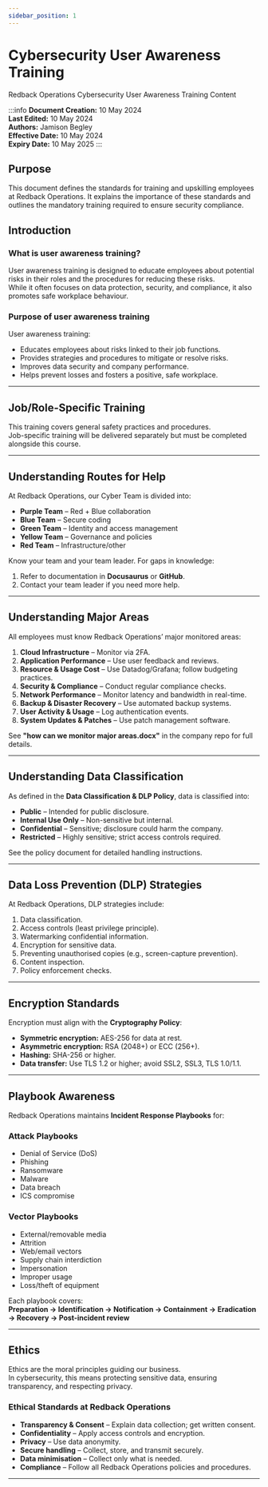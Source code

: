 ```yaml
---
sidebar_position: 1
---
```


# Cybersecurity User Awareness Training

Redback Operations Cybersecurity User Awareness Training Content

:::info
**Document Creation:** 10 May 2024  
**Last Edited:** 10 May 2024  
**Authors:** Jamison Begley  
**Effective Date:** 10 May 2024  
**Expiry Date:** 10 May 2025
:::

## Purpose

This document defines the standards for training and upskilling employees at Redback Operations. It explains the importance of these standards and outlines the mandatory training required to ensure security compliance.

## Introduction

### What is user awareness training?

User awareness training is designed to educate employees about potential risks in their roles and the procedures for reducing these risks.  
While it often focuses on data protection, security, and compliance, it also promotes safe workplace behaviour.

### Purpose of user awareness training

User awareness training:

- Educates employees about risks linked to their job functions.  
- Provides strategies and procedures to mitigate or resolve risks.  
- Improves data security and company performance.  
- Helps prevent losses and fosters a positive, safe workplace.

---

## Job/Role-Specific Training

This training covers general safety practices and procedures.  
Job-specific training will be delivered separately but must be completed alongside this course.

---

## Understanding Routes for Help

At Redback Operations, our Cyber Team is divided into:

- **Purple Team** – Red + Blue collaboration  
- **Blue Team** – Secure coding  
- **Green Team** – Identity and access management  
- **Yellow Team** – Governance and policies  
- **Red Team** – Infrastructure/other

Know your team and your team leader. For gaps in knowledge:

1. Refer to documentation in **Docusaurus** or **GitHub**.  
2. Contact your team leader if you need more help.

---

## Understanding Major Areas

All employees must know Redback Operations’ major monitored areas:

1. **Cloud Infrastructure** – Monitor via 2FA.  
2. **Application Performance** – Use user feedback and reviews.  
3. **Resource & Usage Cost** – Use Datadog/Grafana; follow budgeting practices.  
4. **Security & Compliance** – Conduct regular compliance checks.  
5. **Network Performance** – Monitor latency and bandwidth in real-time.  
6. **Backup & Disaster Recovery** – Use automated backup systems.  
7. **User Activity & Usage** – Log authentication events.  
8. **System Updates & Patches** – Use patch management software.

See **"how can we monitor major areas.docx"** in the company repo for full details.

---

## Understanding Data Classification

As defined in the **Data Classification & DLP Policy**, data is classified into:

- **Public** – Intended for public disclosure.  
- **Internal Use Only** – Non-sensitive but internal.  
- **Confidential** – Sensitive; disclosure could harm the company.  
- **Restricted** – Highly sensitive; strict access controls required.

See the policy document for detailed handling instructions.

---

## Data Loss Prevention (DLP) Strategies

At Redback Operations, DLP strategies include:

1. Data classification.  
2. Access controls (least privilege principle).  
3. Watermarking confidential information.  
4. Encryption for sensitive data.  
5. Preventing unauthorised copies (e.g., screen-capture prevention).  
6. Content inspection.  
7. Policy enforcement checks.

---

## Encryption Standards

Encryption must align with the **Cryptography Policy**:

- **Symmetric encryption:** AES-256 for data at rest.  
- **Asymmetric encryption:** RSA (2048+) or ECC (256+).  
- **Hashing:** SHA-256 or higher.  
- **Data transfer:** Use TLS 1.2 or higher; avoid SSL2, SSL3, TLS 1.0/1.1.

---

## Playbook Awareness

Redback Operations maintains **Incident Response Playbooks** for:

### Attack Playbooks  
- Denial of Service (DoS)  
- Phishing  
- Ransomware  
- Malware  
- Data breach  
- ICS compromise

### Vector Playbooks  
- External/removable media  
- Attrition  
- Web/email vectors  
- Supply chain interdiction  
- Impersonation  
- Improper usage  
- Loss/theft of equipment

Each playbook covers:  
**Preparation → Identification → Notification → Containment → Eradication → Recovery → Post-incident review**

---

## Ethics

Ethics are the moral principles guiding our business.  
In cybersecurity, this means protecting sensitive data, ensuring transparency, and respecting privacy.

### Ethical Standards at Redback Operations

- **Transparency & Consent** – Explain data collection; get written consent.  
- **Confidentiality** – Apply access controls and encryption.  
- **Privacy** – Use data anonymity.  
- **Secure handling** – Collect, store, and transmit securely.  
- **Data minimisation** – Collect only what is needed.  
- **Compliance** – Follow all Redback Operations policies and procedures.

---

